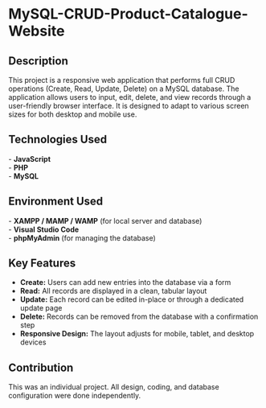 # MySQL-CRUD-Product-Catalogue-Website

<h2>Description</h2>
This project is a responsive web application that performs full CRUD operations (Create, Read, Update, Delete) on a MySQL database. The application allows users to input, edit, delete, and view records through a user-friendly browser interface. It is designed to adapt to various screen sizes for both desktop and mobile use.
<br />

<h2>Technologies Used</h2>
- <b>JavaScript</b><br />
- <b>PHP</b><br />
- <b>MySQL</b>
<br />

<h2>Environment Used</h2>
- <b>XAMPP / MAMP / WAMP</b> (for local server and database)<br />
- <b>Visual Studio Code</b><br />
- <b>phpMyAdmin</b> (for managing the database)
<br />

<h2>Key Features</h2>
<ul>
  <li><b>Create:</b> Users can add new entries into the database via a form</li>
  <li><b>Read:</b> All records are displayed in a clean, tabular layout</li>
  <li><b>Update:</b> Each record can be edited in-place or through a dedicated update page</li>
  <li><b>Delete:</b> Records can be removed from the database with a confirmation step</li>
  <li><b>Responsive Design:</b> The layout adjusts for mobile, tablet, and desktop devices</li>
</ul>

<h2>Contribution</h2>
This was an individual project. All design, coding, and database configuration were done independently.
<br />

